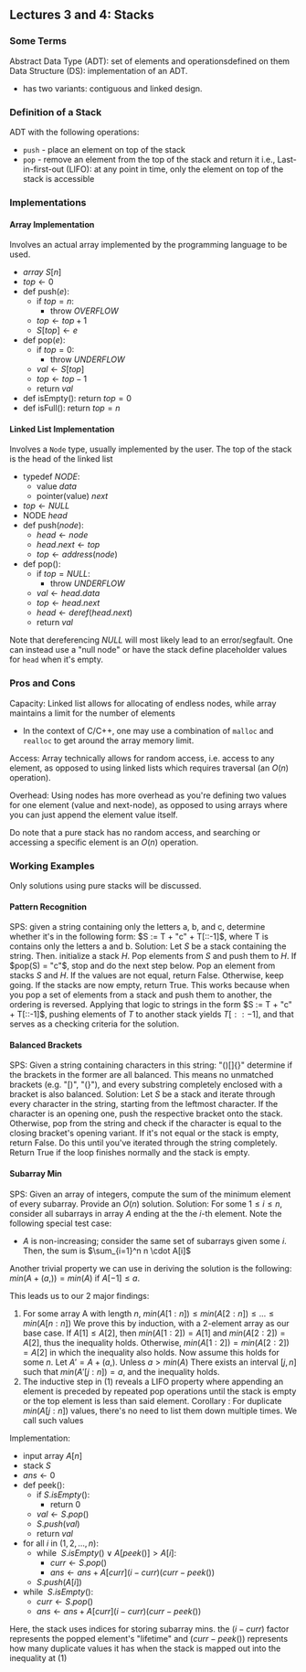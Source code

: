 ## Lectures 3 and 4: Stacks

### Some Terms
Abstract Data Type (ADT): set of elements and operationsdefined on them
Data Structure (DS): implementation of an ADT.
- has two variants: contiguous and linked design.

### Definition of a Stack
ADT with the following operations:
- `push` - place an element on top of the stack
- `pop` - remove an element from the top of the stack and return it
i.e., Last-in-first-out (LIFO): at any point in time, only the element on top of the stack is accessible

### Implementations
#### Array Implementation
Involves an actual array implemented by the programming language to be used. 
- $array\ S[n]$
- $top \leftarrow 0$
- def push($e$):
	-	if $top = n$:
		-	throw $OVERFLOW$
	-	$top \leftarrow top + 1$
	-	$S[top] \leftarrow e$
-	def pop($e$):
	-	if $top = 0$:
		-	throw $UNDERFLOW$
	-	$val \leftarrow S[top]$
	-	$top \leftarrow top - 1$
	-	return $val$
-	def isEmpty(): return $top = 0$
-	def isFull(): return $top = n$
#### Linked List Implementation
Involves a `Node` type, usually implemented by the user. The top of the stack is the head of the linked list
- typedef $NODE$:
	- value $data$
	- pointer(value) $next$
- $top \leftarrow NULL$
- NODE $head$
- def push($node$):
	- $head \leftarrow node$
	- $head.next \leftarrow top$
	- $top \leftarrow address(node)$
- def pop():
	- if $top = NULL$:
		- throw $UNDERFLOW$
	- $val \leftarrow head.data$
	- $top \leftarrow head.next$
	- $head \leftarrow deref(head.next)$
	- return $val$

Note that dereferencing $NULL$ will most likely lead to an error/segfault. One can instead use a "null node" or have the stack define placeholder values for `head` when it's empty.

### Pros and Cons
Capacity: Linked list allows for allocating of endless nodes, while array maintains a limit for the number of elements
- In the context of C/C++, one may use a combination of `malloc` and `realloc` to get around the array memory limit.

Access: Array technically allows for random access, i.e. access to any element, as opposed to using linked lists which requires traversal (an $O(n)$ operation).

Overhead: Using nodes has more overhead as you're defining two values for one element (value and next-node), as opposed to using arrays where you can just append the element value itself.

Do note that a pure stack has no random access, and searching or accessing a specific element is an $O(n)$ operation.

### Working Examples
Only solutions using pure stacks will be discussed.
#### Pattern Recognition
SPS: given a string containing only the letters a, b, and c,  determine whether it's in the following form: $S := T + "c" + T[::-1]$, where T is contains only the letters a and b. 
Solution: Let $S$ be a stack containing the string. Then. initialize a stack $H$. Pop elements from $S$ and push them to $H$. If $pop(S) = "c"$, stop and do the next step below.
Pop an element from stacks $S$ and $H$. If the values are not equal, return False. Otherwise, keep going. If the stacks are now empty, return True.
This works because when you pop a set of elements from a stack and push them to another, the ordering is reversed. Applying that logic to strings in the form $S := T + "c" + T[::-1]$, pushing elements of $T$ to another stack yields $T[::-1]$, and that serves as a checking criteria for the solution.

#### Balanced Brackets
SPS: Given a string containing characters in this string: "()[]{}" determine if the brackets in the former are all balanced. This means no unmatched brackets (e.g. "[)", "(}"), and every substring completely enclosed with a bracket is also balanced.
Solution: Let $S$ be a stack and iterate through every character in the string, starting from the leftmost character. If the character is an opening one, push the respective bracket onto the stack. Otherwise, pop from the string and check if the character is equal to the closing bracket's opening variant. If it's not equal or the stack is empty, return False. Do this until you've iterated through the string completely. Return True if the loop finishes normally and the stack is empty.

#### Subarray Min
SPS: Given an array of integers, compute the sum of the minimum element of every subarray. Provide an $O(n)$ solution.
Solution: For some $1 \le i \le n$, consider all subarrays in array $A$ ending at the the $i$-th element. 
Note the following special test case:
- $A$ is non-increasing; consider the same set of subarrays given some $i$. Then, the sum is $\sum_{i=1}^n n \cdot A[i]$

Another trivial property we can use in deriving the solution is the following: $min(A + (a,)) = min(A)$ if $A[-1] \le a$.

This leads us to our 2 major findings: 
1. For some array A with length $n$, $min(A[1:n]) \le min(A[2:n]) \le ... \le min(A[n:n])$
We prove this by induction, with a 2-element array as our base case. If $A[1] \le A[2]$, then $min(A[1:2]) = A[1]$ and $min(A[2:2]) = A[2]$, thus the inequality holds. Otherwise, $min(A[1:2]) = min(A[2:2]) = A[2]$ in which the inequality also holds. Now assume this holds for some $n$. Let $A' = A + (a,)$. Unless $a > min(A)$ There exists an interval $[j,n]$ such that $min(A'[j:n]) = a$, and the inequality holds.
2. The inductive step in (1) reveals a LIFO property where appending an element is preceded by repeated pop operations until the stack is empty or the top element is less than said element.
Corollary : For duplicate $min(A[j:n])$ values, there's no need to list them down multiple times. We call such values

Implementation:
- input array $A[n]$
- stack $S$
- $ans \leftarrow 0$
- def peek():
	- if $S.isEmpty()$:
		- return $0$
	- $val \leftarrow S.pop()$
	- $S.push(val)$
	- return $val$
- for all $i$ in $(1, 2, ..., n)$:
	- while $~S.isEmpty() \vee A[peek()] > A[i]$:
		- $curr \leftarrow S.pop()$
		- $ans \leftarrow ans + A[curr](i-curr)(curr-peek())$
	- $S.push(A[i])$
- while $~S.isEmpty()$:
	- $curr \leftarrow S.pop()$
	- $ans \leftarrow ans + A[curr](i-curr)(curr-peek())$

Here, the stack uses indices for storing subarray mins. the $(i-curr)$ factor represents the popped element's "lifetime" and $(curr-peek())$ represents how many duplicate values it has when the stack is mapped out into the inequality at (1)

	


